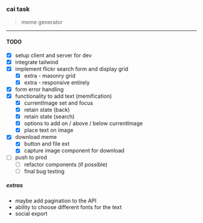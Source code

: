 ### cai task

> meme generator

---

#### TODO

- [x] setup client and server for dev
- [x] integrate tailwind
- [x] implement flickr search form and display grid
  - [x] extra - masonry grid
  - [x] extra - responsive entirely
- [x] form error handling
- [x] functionality to add text (memification)
  - [x] currentImage set and focus
  - [x] retain state (back)
  - [x] retain state (search)
  - [x] options to add on / above / below currentImage
  - [x] place text on image
- [x] download meme
  - [x] button and file ext
  - [x] capture image component for download
- [ ] push to prod
  - [ ] refactor components (if possible)
  - [ ] final bug testing

##### extras

- maybe add pagination to the API
- ability to choose different fonts for the text
- social export
